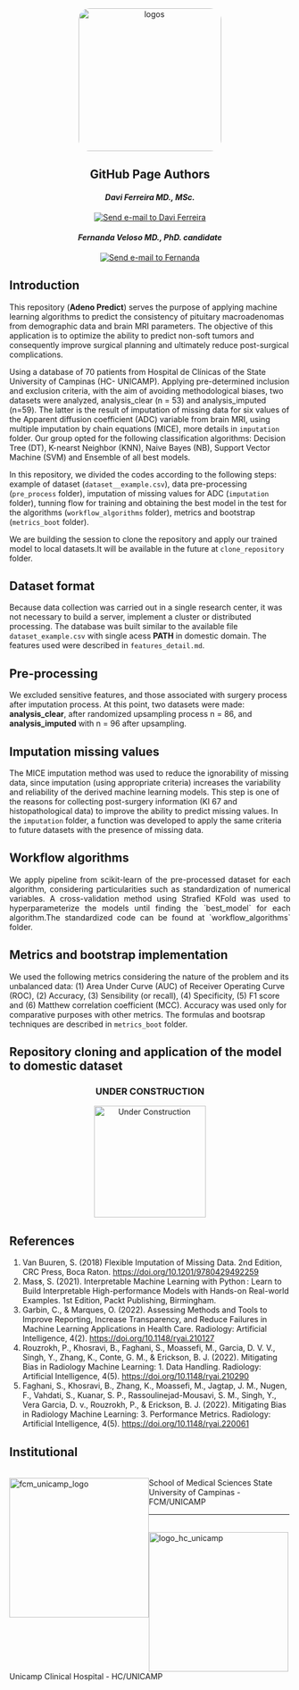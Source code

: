 <div align="center">
  <img src="https://github.com/davifmdhack/adeno_predict/assets/109975635/dec9ac98-0aee-488e-bfbe-b18b8f6d2053" alt="logos" style="width: 256px; border-radius: 20px;"/>
</div>

<div align = "center";> 

## GitHub Page Authors

#### *Davi Ferreira MD., MSc.* 
[![Send e-mail to Davi Ferreira](https://img.shields.io/badge/Gmail-D14836?style=for-the-badge&logo=gmail&logoColor=white)](mailto:davi.ferreira.soares@gmail.com)
#### *Fernanda Veloso MD., PhD. candidate* 
[![Send e-mail to Fernanda](https://img.shields.io/badge/Gmail-D14836?style=for-the-badge&logo=gmail&logoColor=white)](mailto:fernandavelosop@gmail.com)

</div>

## **Introduction**
<p style="text-align: justify;">

This repository (__Adeno Predict__) serves the purpose of applying machine learning algorithms to predict the consistency of pituitary macroadenomas from demographic data and brain MRI parameters. 
The objective of this application is to optimize the ability to predict non-soft tumors and consequently improve surgical planning and ultimately reduce post-surgical complications.    

Using a database of 70 patients from Hospital de Clínicas of the State University of Campinas (HC- UNICAMP). Applying pre-determined inclusion and exclusion criteria, with the aim 
of avoiding methodological biases, two datasets were analyzed, analysis_clear (n = 53) and analysis_imputed (n=59). The latter is the result of imputation of missing data for six values 
of the Apparent diffusion coefficient (ADC) variable from brain MRI, using multiple imputation by chain equations (MICE), more details in `imputation` folder. 
Our group opted for the following classification algorithms: Decision Tree (DT), K-nearst Neighbor (KNN), Naive Bayes (NB), Support Vector Machine (SVM) and Ensemble of all best models. 

In this repository, we divided the codes according to the following steps: example of dataset (`dataset__example.csv`), data pre-processing (`pre_process` folder), imputation of missing values 
for ADC (`imputation` folder), tunning flow for training and obtaining the best model in the test for the algorithms (`workflow_algorithms` folder), metrics and bootstrap (`metrics_boot` folder).  

We are building the session to clone the repository and apply our trained model to local datasets.It will be available in the future at `clone_repository` folder. 

</p>

## **Dataset format**
<p style="text-align: justify;">
 
Because data collection was carried out in a single research center, it was not necessary to build a server, implement a cluster or distributed processing. The database was built similar to 
the available file `dataset_example.csv` with single acess __PATH__ in domestic domain. The features used were described in `features_detail.md`. 

</p>

## **Pre-processing**
<p style="text-align: justify;">
  
We excluded sensitive features, and those associated with surgery process after imputation process. At this point, two datasets were made: **analysis_clear**, after randomized upsampling process 
n = 86, and **analysis_imputed** with n = 96 after upsampling.

</p>

## **Imputation missing values**

<p style="text-align: justify;">

The MICE imputation method was used to reduce the ignorability of missing data, since imputation (using appropriate criteria) increases the variability and reliability of the derived machine learning models.
This step is one of the reasons for collecting post-surgery information (KI 67 and histopathological data) to improve the ability to predict missing values. In the `imputation` folder, a function was developed 
to apply the same criteria to future datasets with the presence of missing data.

</p>

## **Workflow algorithms**


<p style="text-align: justify;">
We apply pipeline from scikit-learn of the pre-processed dataset for each algorithm, considering particularities such as standardization of numerical variables. A cross-validation method using Strafied KFold was 
used to hyperparameterize the models until finding the `best_model` for each algorithm.The standardized code can be found at `workflow_algorithms` folder. 

</p>

## **Metrics and bootstrap implementation**

We used the following metrics considering the nature of the problem and its unbalanced data: (1) Area Under Curve (AUC) of Receiver Operating Curve (ROC), (2) Accuracy, (3) Sensibility (or recall), (4) Specificity, 
(5) F1 score and (6) Matthew correlation coefficient (MCC). Accuracy was used only for comparative purposes with other metrics. The formulas and bootsrap techniques are described in `metrics_boot` folder.


## **Repository cloning and application of the model to domestic dataset**
<div align="center"> 
  
  ### **UNDER CONSTRUCTION**
  
</div>

<div align="center">
  <img src="https://github.com/davifmdhack/adeno_predict/assets/109975635/e6d5f07a-c321-4c16-bd76-78817fc2b13b" alt="Under Construction" style="width: 200px;">
</div>

## **References**
1. Van Buuren, S. (2018) Flexible Imputation of Missing Data. 2nd Edition, CRC Press, Boca Raton. https://doi.org/10.1201/9780429492259
2. Mas̕s, S. (2021). Interpretable Machine Learning with Python : Learn to Build Interpretable High-performance Models with Hands-on Real-world Examples. 1st Edition, Packt Publishing, Birmingham. 
3. Garbin, C., & Marques, O. (2022). Assessing Methods and Tools to Improve Reporting, Increase Transparency, and Reduce Failures in Machine Learning Applications in Health Care. Radiology: Artificial Intelligence, 4(2). https://doi.org/10.1148/ryai.210127
4. Rouzrokh, P., Khosravi, B., Faghani, S., Moassefi, M., Garcia, D. V. V., Singh, Y., Zhang, K., Conte, G. M., & Erickson, B. J. (2022). Mitigating Bias in Radiology Machine Learning: 1. Data Handling. Radiology: Artificial Intelligence, 4(5). https://doi.org/10.1148/ryai.210290
5. Faghani, S., Khosravi, B., Zhang, K., Moassefi, M., Jagtap, J. M., Nugen, F., Vahdati, S., Kuanar, S. P., Rassoulinejad-Mousavi, S. M., Singh, Y., Vera Garcia, D. v., Rouzrokh, P., & Erickson, B. J. (2022). Mitigating Bias in Radiology Machine Learning: 3. Performance Metrics. Radiology: Artificial Intelligence, 4(5). https://doi.org/10.1148/ryai.220061


## **Institutional** 
</br>
<div style="float: left;">
  <img src="https://github.com/davifmdhack/adeno_predict/assets/109975635/dec66e61-fab1-4091-8655-8c6e0f7b0d17" alt="fcm_unicamp_logo" style="width: 250px;">
</div>
School of Medical Sciences State University of Campinas - FCM/UNICAMP

<hr style="width: 50%;">
</br>
<div style="float: left;">
  <img src="https://github.com/davifmdhack/adeno_predict/assets/109975635/78c66f70-c8c5-46b8-8f85-d5aaff665d01" alt="logo_hc_unicamp" style="width: 250px;">
</div>
Unicamp Clinical Hospital - HC/UNICAMP


